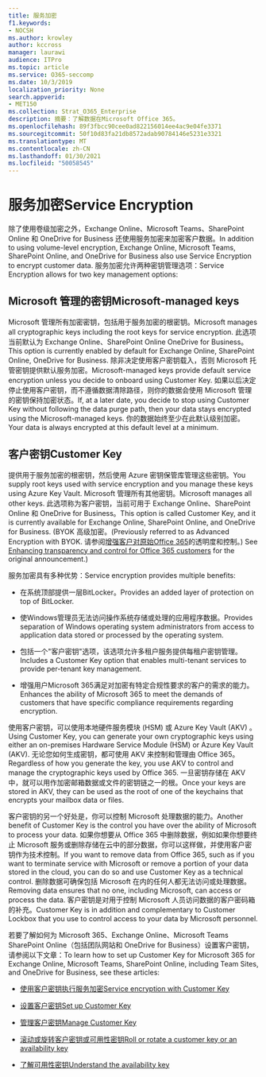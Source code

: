 ```yaml
---
title: 服务加密
f1.keywords:
- NOCSH
ms.author: krowley
author: kccross
manager: laurawi
audience: ITPro
ms.topic: article
ms.service: O365-seccomp
ms.date: 10/3/2019
localization_priority: None
search.appverid:
- MET150
ms.collection: Strat_O365_Enterprise
description: 摘要：了解数据在Microsoft Office 365。
ms.openlocfilehash: 89f3fbcc90cee0ad822156014ee4ac9e04fe3371
ms.sourcegitcommit: 50f10d83fa21db8572adab90784146e5231e3321
ms.translationtype: MT
ms.contentlocale: zh-CN
ms.lasthandoff: 01/30/2021
ms.locfileid: "50058545"
---
```

# <a name="service-encryption"></a><span data-ttu-id="20feb-103">服务加密</span><span class="sxs-lookup"><span data-stu-id="20feb-103">Service Encryption</span></span>

<span data-ttu-id="20feb-104">除了使用卷级加密之外，Exchange Online、Microsoft Teams、SharePoint Online 和 OneDrive for Business 还使用服务加密来加密客户数据。</span><span class="sxs-lookup"><span data-stu-id="20feb-104">In addition to using volume-level encryption, Exchange Online, Microsoft Teams, SharePoint Online, and OneDrive for Business also use Service Encryption to encrypt customer data.</span></span> <span data-ttu-id="20feb-105">服务加密允许两种密钥管理选项：</span><span class="sxs-lookup"><span data-stu-id="20feb-105">Service Encryption allows for two key management options:</span></span>

## <a name="microsoft-managed-keys"></a><span data-ttu-id="20feb-106">Microsoft 管理的密钥</span><span class="sxs-lookup"><span data-stu-id="20feb-106">Microsoft-managed keys</span></span>
<span data-ttu-id="20feb-107">Microsoft 管理所有加密密钥，包括用于服务加密的根密钥。</span><span class="sxs-lookup"><span data-stu-id="20feb-107">Microsoft manages all cryptographic keys including the root keys for service encryption.</span></span> <span data-ttu-id="20feb-108">此选项当前默认为 Exchange Online、SharePoint Online OneDrive for Business。</span><span class="sxs-lookup"><span data-stu-id="20feb-108">This option is currently enabled by default for Exchange Online, SharePoint Online, OneDrive for Business.</span></span> <span data-ttu-id="20feb-109">除非决定使用客户密钥载入，否则 Microsoft 托管密钥提供默认服务加密。</span><span class="sxs-lookup"><span data-stu-id="20feb-109">Microsoft-managed keys provide default service encryption unless you decide to onboard using Customer Key.</span></span> <span data-ttu-id="20feb-110">如果以后决定停止使用客户密钥，而不遵循数据清除路径，则你的数据会使用 Microsoft 管理的密钥保持加密状态。</span><span class="sxs-lookup"><span data-stu-id="20feb-110">If, at a later date, you decide to stop using Customer Key without following the data purge path, then your data stays encrypted using the Microsoft-managed keys.</span></span> <span data-ttu-id="20feb-111">你的数据始终至少在此默认级别加密。</span><span class="sxs-lookup"><span data-stu-id="20feb-111">Your data is always encrypted at this default level at a minimum.</span></span> 

## <a name="customer-key"></a><span data-ttu-id="20feb-112">客户密钥</span><span class="sxs-lookup"><span data-stu-id="20feb-112">Customer Key</span></span>
<span data-ttu-id="20feb-113">提供用于服务加密的根密钥，然后使用 Azure 密钥保管库管理这些密钥。</span><span class="sxs-lookup"><span data-stu-id="20feb-113">You supply root keys used with service encryption and you manage these keys using Azure Key Vault.</span></span> <span data-ttu-id="20feb-114">Microsoft 管理所有其他密钥。</span><span class="sxs-lookup"><span data-stu-id="20feb-114">Microsoft manages all other keys.</span></span> <span data-ttu-id="20feb-115">此选项称为客户密钥，当前可用于 Exchange Online、SharePoint Online 和 OneDrive for Business。</span><span class="sxs-lookup"><span data-stu-id="20feb-115">This option is called Customer Key, and it is currently available for Exchange Online, SharePoint Online, and OneDrive for Business.</span></span> <span data-ttu-id="20feb-116"> (BYOK 高级加密。</span><span class="sxs-lookup"><span data-stu-id="20feb-116">(Previously referred to as Advanced Encryption with BYOK.</span></span> <span data-ttu-id="20feb-117">请参阅[增强客户对原始Office 365](https://blogs.office.com/2015/04/21/enhancing-transparency-and-control-for-office-365-customers/)的透明度和控制。) </span><span class="sxs-lookup"><span data-stu-id="20feb-117">See [Enhancing transparency and control for Office 365 customers](https://blogs.office.com/2015/04/21/enhancing-transparency-and-control-for-office-365-customers/) for the original announcement.)</span></span>

<span data-ttu-id="20feb-118">服务加密具有多种优势：</span><span class="sxs-lookup"><span data-stu-id="20feb-118">Service encryption provides multiple benefits:</span></span>

- <span data-ttu-id="20feb-119">在系统顶部提供一层BitLocker。</span><span class="sxs-lookup"><span data-stu-id="20feb-119">Provides an added layer of protection on top of BitLocker.</span></span>

- <span data-ttu-id="20feb-120">使Windows管理员无法访问操作系统存储或处理的应用程序数据。</span><span class="sxs-lookup"><span data-stu-id="20feb-120">Provides separation of Windows operating system administrators from access to application data stored or processed by the operating system.</span></span>

- <span data-ttu-id="20feb-121">包括一个"客户密钥"选项，该选项允许多租户服务提供每租户密钥管理。</span><span class="sxs-lookup"><span data-stu-id="20feb-121">Includes a Customer Key option that enables multi-tenant services to provide per-tenant key management.</span></span>

- <span data-ttu-id="20feb-122">增强用户Microsoft 365满足对加密有特定合规性要求的客户的需求的能力。</span><span class="sxs-lookup"><span data-stu-id="20feb-122">Enhances the ability of Microsoft 365 to meet the demands of customers that have specific compliance requirements regarding encryption.</span></span>

<span data-ttu-id="20feb-123">使用客户密钥，可以使用本地硬件服务模块 (HSM) 或 Azure Key Vault (AKV) 。</span><span class="sxs-lookup"><span data-stu-id="20feb-123">Using Customer Key, you can generate your own cryptographic keys using either an on-premises Hardware Service Module (HSM) or Azure Key Vault (AKV).</span></span> <span data-ttu-id="20feb-124">无论您如何生成密钥，都可使用 AKV 来控制和管理由 Office 365。</span><span class="sxs-lookup"><span data-stu-id="20feb-124">Regardless of how you generate the key, you use AKV to control and manage the cryptographic keys used by Office 365.</span></span> <span data-ttu-id="20feb-125">一旦密钥存储在 AKV 中，就可以用作加密邮箱数据或文件的密钥链之一的根。</span><span class="sxs-lookup"><span data-stu-id="20feb-125">Once your keys are stored in AKV, they can be used as the root of one of the keychains that encrypts your mailbox data or files.</span></span>

<span data-ttu-id="20feb-126">客户密钥的另一个好处是，你可以控制 Microsoft 处理数据的能力。</span><span class="sxs-lookup"><span data-stu-id="20feb-126">Another benefit of Customer Key is the control you have over the ability of Microsoft to process your data.</span></span> <span data-ttu-id="20feb-127">如果你想要从 Office 365 中删除数据，例如如果你想要终止 Microsoft 服务或删除存储在云中的部分数据，你可以这样做，并使用客户密钥作为技术控制。</span><span class="sxs-lookup"><span data-stu-id="20feb-127">If you want to remove data from Office 365, such as if you want to terminate service with Microsoft or remove a portion of your data stored in the cloud, you can do so and use Customer Key as a technical control.</span></span> <span data-ttu-id="20feb-128">删除数据可确保包括 Microsoft 在内的任何人都无法访问或处理数据。</span><span class="sxs-lookup"><span data-stu-id="20feb-128">Removing data ensures that no one, including Microsoft, can access or process the data.</span></span> <span data-ttu-id="20feb-129">客户密钥是对用于控制 Microsoft 人员访问数据的客户密码箱的补充。</span><span class="sxs-lookup"><span data-stu-id="20feb-129">Customer Key is in addition and complementary to Customer Lockbox that you use to control access to your data by Microsoft personnel.</span></span>

<span data-ttu-id="20feb-130">若要了解如何为 Microsoft 365、Exchange Online、Microsoft Teams SharePoint Online（包括团队网站和 OneDrive for Business）设置客户密钥，请参阅以下文章：</span><span class="sxs-lookup"><span data-stu-id="20feb-130">To learn how to set up Customer Key for Microsoft 365 for Exchange Online, Microsoft Teams, SharePoint Online, including Team Sites, and OneDrive for Business, see these articles:</span></span>

- [<span data-ttu-id="20feb-131">使用客户密钥执行服务加密</span><span class="sxs-lookup"><span data-stu-id="20feb-131">Service encryption with Customer Key</span></span>](customer-key-overview.md)

- [<span data-ttu-id="20feb-132">设置客户密钥</span><span class="sxs-lookup"><span data-stu-id="20feb-132">Set up Customer Key</span></span>](customer-key-set-up.md)

- [<span data-ttu-id="20feb-133">管理客户密钥</span><span class="sxs-lookup"><span data-stu-id="20feb-133">Manage Customer Key</span></span>](customer-key-manage.md)

- [<span data-ttu-id="20feb-134">滚动或旋转客户密钥或可用性密钥</span><span class="sxs-lookup"><span data-stu-id="20feb-134">Roll or rotate a customer key or an availability key</span></span>](customer-key-availability-key-roll.md)

- [<span data-ttu-id="20feb-135">了解可用性密钥</span><span class="sxs-lookup"><span data-stu-id="20feb-135">Understand the availability key</span></span>](customer-key-availability-key-understand.md)
